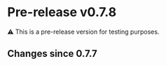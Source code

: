 # Pre-release v0.7.8

⚠️ This is a pre-release version for testing purposes.

## Changes since 0.7.7

